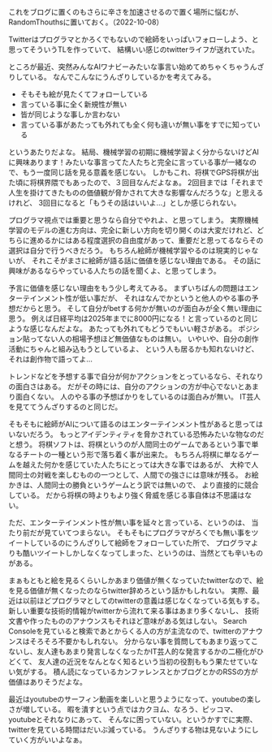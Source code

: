 これをブログに置くのもさらに辛さを加速させるので置く場所に悩むが、RandomThouthsに置いておく。（2022-10-08）

Twitterはプログラマとかろくでもないので絵師をいっぱいフォローしよう、と思ってそういうTLを作っていて、
結構いい感じのtwitterライフが送れていた。

ところが最近、突然みんなAIワナビーみたいな事言い始めてめちゃくちゃうんざりしている。
なんでこんなにうんざりしているかを考えてみる。

- そもそも絵が見たくてフォローしている
- 言っている事に全く新規性が無い
- 皆が同じような事しか言わない
- 言っている事があたっても外れても全く何も違いが無い事をすでに知っている

というあたりだよな。
結局、機械学習の初期に機械学習よく分からないけどAIに興味あります！みたいな事言ってた人たちと完全に言っている事が一緒なので、もう一度同じ話を見る意義を感じない。
しかもこれ、将棋でGPS将棋が出た頃に将棋界隈でもあったので、３回目なんだよなぁ。
2回目までは「それまで人生を掛けてきたものの価値観が脅かされて大きな影響なんだろうな」と思えるけれど、
3回目になると「もうその話はいいよ…」としか感じられない。

プログラマ視点では重要と思うなら自分でやれよ、と思ってしまう。
実際機械学習のモデルの進む方向は、完全に新しい方向を切り開くのは大変だけれど、どちらに進めるかにはある程度選択の自由度があって、重要だと思ってるならその選択は自分で行うべきだろう。
もちろん絵師が機械学習やるのは現実的じゃないが、
それこそがまさに絵師が語る話に価値を感じない理由である。
その話に興味があるならやっている人たちの話を聞くよ、と思ってしまう。

予言に価値を感じない理由をもう少し考えてみる。
まずいちばんの問題はエンターテインメント性が低い事だが、
それはなんでかというと他人のやる事の予想だからと思う。
そして自分がbetする何かが無いのが面白みが全く無い理由に思う。
例えば日経平均は2025年までに8000円になる！と言っているのと同じような感じなんだよな。
あたっても外れてもどうでもいい軽さがある。
ポジション貼ってない人の相場予想ほど無価値なものは無い。
いやいや、自分の創作活動にちゃんと組み込もうとしているよ、
という人も居るかも知れないけど、それは創作物で語ってよ…

トレンドなどを予想する事で自分が何かアクションをとっているなら、それなりの面白さはある。
だがその時には、自分のアクションの方が中心でないとあまり面白くない。
人のやる事の予想ばかりをしているのは面白みが無い。
IT芸人を見ててうんざりするのと同じだ。

そもそもに絵師がAIについて語るのはエンターテインメント性があると思ってはいないだろう。
もっとアイデンティティを脅かされている恐怖みたいな物なのだと想う。
将棋ソフトは、将棋というのが人間同士のゲームであるという事で単なるチートの一種という形で落ち着く事が出来た。
もちろん将棋に単なるゲームを越えた何かを感じていた人たちにとっては大きな事ではあるが、
大枠で人間同士の対戦を楽しむものの一つとして、人間での強さには意味が残る。
お絵かきは、人間同士の勝負というゲームとう訳では無いので、
より直接的に競合している。
だから将棋の時よりもより強く脅威を感じる事自体は不思議はない。

ただ、エンターテインメント性が無い事を延々と言っている、というのは、
当たり前だが見ていてつまらない。
そもそもにプログラマがろくでも無い事をツイートしているのにうんざりして絵師をフォローしていた所で、
プログラマよりも酷いツイートしかしなくなってしまった、というのは、当然とても辛いものがある。

まぁもともと絵を見るくらいしかあまり価値が無くなっていたtwitterなので、絵を見る価値が無くなったのならtwitter辞めろという話かもしれない。
実際、最近は以前ほどプログラマとしてのtwitterの意義は感じなくなっている気もする。
新しい重要な技術的情報がtwitterから流れて来る事はあまり多くないし、
技術文書や作ったもののアナウンスもそれほど意味がある気はしない。
Search Consoleを見ていると検索であとからくる人の方が主流なので、twitterのアナウンスはそろそろ不要かもしれない。
分からない事を質問してもあまり返ってこないし、友人達もあまり発言しなくなったかIT芸人的な発言するかの二極化がひどくて、
友人達の近況をなんとなく知るという当初の役割ももう果たせていない気がする。
積ん読になっているカンファレンスとかブログとかのRSSの方が価値はありそうだよな。

最近はyoutubeのサーフィン動画を楽しいと思うようになって、youtubeの楽しさが増している。
暇を潰すという点ではカクヨム、なろう、ピッコマ、youtubeとそれなりにあって、
そんなに困っていない。というかすでに実際、twitterを見ている時間はだいぶ減っている。
うんざりする物は見ないようにしていく方がいいよなぁ。